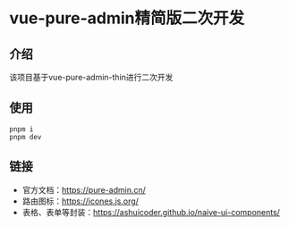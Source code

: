 <h1>vue-pure-admin精简版二次开发</h1>

## 介绍

该项目基于vue-pure-admin-thin进行二次开发

## 使用

```shell
pnpm i
pnpm dev
```

## 链接

- 官方文档：https://pure-admin.cn/
- 路由图标：https://icones.js.org/
- 表格、表单等封装：https://ashuicoder.github.io/naive-ui-components/